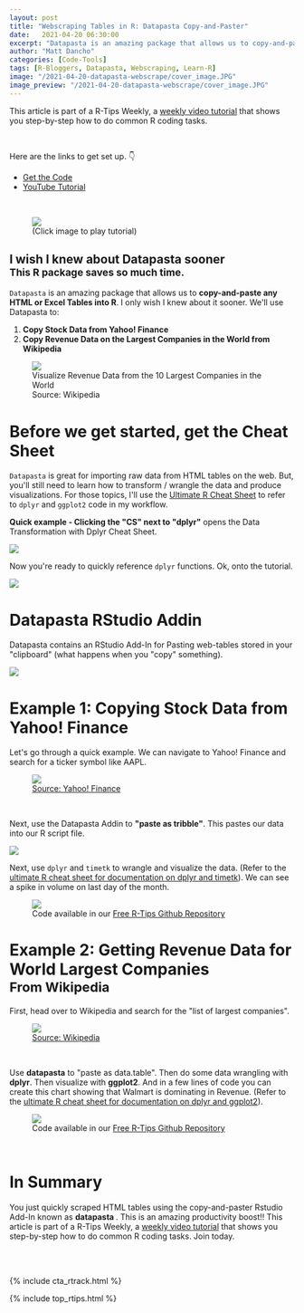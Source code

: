```yaml
---
layout: post
title: "Webscraping Tables in R: Datapasta Copy-and-Paster"
date:   2021-04-20 06:30:00
excerpt: "Datapasta is an amazing package that allows us to copy-and-paste any HTML or Excel Tables into R."
author: "Matt Dancho"
categories: [Code-Tools]
tags: [R-Bloggers, Datapasta, Webscraping, Learn-R]
image: "/2021-04-20-datapasta-webscrape/cover_image.JPG"
image_preview: "/2021-04-20-datapasta-webscrape/cover_image.JPG"
---
```


This article is part of a R-Tips Weekly, a <a href="https://mailchi.mp/business-science/r-tips-newsletter">weekly video tutorial</a> that shows you step-by-step how to do common R coding tasks.

<br/>

<p>Here are the links to get set up. 👇</p>

<ul>
    <li><a href="https://mailchi.mp/business-science/r-tips-newsletter">Get the Code</a></li>
    <li><a href="https://youtu.be/M3h11elq34E">YouTube Tutorial</a></li> 
</ul>

<br/>

<figure class="text-center">
    <a href="https://youtu.be/M3h11elq34E">
    <img src="/assets/2021-04-20-datapasta-webscrape/video.png" border="0" /></a>
  <figcaption>(Click image to play tutorial)</figcaption>
</figure>

<h2> I wish I knew about Datapasta sooner <br>
<small>This R package saves so much time.</small></h2>

<p><code>Datapasta</code> is an amazing package that allows us to <strong>copy-and-paste any HTML or Excel Tables into R</strong>. I only wish I knew about it sooner. We'll use Datapasta to:</p>

<ol>
    <li><strong>Copy Stock Data from Yahoo! Finance</strong></li>
    <li><strong>Copy Revenue Data on the Largest Companies in the World from Wikipedia</strong></li>
</ol>

<figure class="text-center">
    <img src="/assets/2021-04-20-datapasta-webscrape/visualize_data.jpg" style="max-width:100%;">
  <figcaption>Visualize Revenue Data from the 10 Largest Companies in the World <br> Source: Wikipedia</figcaption>
</figure>

<h1>Before we get started, get the Cheat Sheet</h1>

<p><code>Datapasta</code> is great for importing raw data from HTML tables on the web. But, you'll still need to learn how to transform / wrangle the data and produce visualizations. For those topics, I'll use the <a href="https://www.business-science.io/r-cheatsheet.html"> Ultimate R Cheat Sheet</a> to refer to <code>dplyr</code> and <code>ggplot2</code> code in my workflow.</p>  

<p><strong>Quick example - Clicking the "CS" next to "dplyr"</strong> opens the Data Transformation with Dplyr Cheat Sheet.</p>

<a href="https://www.business-science.io/r-cheatsheet.html"> <img src="/assets/2021-04-20-datapasta-webscrape/workflow.jpg" style="max-width:100%;"> </a>
<br>
<p>Now you're ready to quickly reference <code>dplyr</code> functions.  Ok, onto the tutorial.</p> 

<img src="/assets/2021-04-20-datapasta-webscrape/cheat_sheet.jpg" style="max-width:100%;"> 

<h1>Datapasta RStudio Addin</h1>

<p>Datapasta contains an RStudio Add-In for Pasting web-tables stored in your "clipboard" (what happens when you "copy" something). </p>

<img src="/assets/2021-04-20-datapasta-webscrape/rstudio_addin.jpg" style="max-width:100%;">

<h1>Example 1: Copying Stock Data from Yahoo! Finance</h1>

<p>Let's go through a quick example. We can navigate to Yahoo! Finance and search for a ticker symbol like AAPL. </p>

<figure class="text-center">
    <img src="/assets/2021-04-20-datapasta-webscrape/yahoo_finance.jpg" style="max-width:100%;">
  <figcaption><a href="https://finance.yahoo.com/quote/AAPL/history">Source: Yahoo! Finance </a></figcaption>
</figure>
<br>
<p>Next, use the Datapasta Addin to <strong>"paste as tribble"</strong>. This pastes our data into our R script file.  </p>

<img src="/assets/2021-04-20-datapasta-webscrape/rscript_file.jpg" style="max-width:100%;">

<p>Next, use <code>dplyr</code> and <code>timetk</code> to wrangle and visualize the data. (Refer to the <a href="https://www.business-science.io/r-cheatsheet.html">ultimate R cheat sheet for documentation on dplyr and timetk</a>). We can see a spike in volume on last day of the month. </p>

<figure class="text-center">
    <img src="/assets/2021-04-20-datapasta-webscrape/visualize_data_2.jpg" style="max-width:100%;">
  <figcaption>Code available in our <a href="https://mailchi.mp/business-science/r-tips-newsletter">Free R-Tips Github Repository</a></figcaption>
</figure>


<h1>Example 2: Getting Revenue Data for World Largest Companies<br>
<small>From Wikipedia</small></h1>

<p>First, head over to Wikipedia and search for the "list of largest companies".</p>

<figure class="text-center">
    <img src="/assets/2021-04-20-datapasta-webscrape/wikipedia.jpg" style="max-width:100%;">
  <figcaption><a href="https://en.wikipedia.org/wiki/List_of_largest_companies_by_revenue"> Source: Wikipedia</a></figcaption>
</figure>

<br>

<p>Use <strong>datapasta</strong> to "paste as data.table". Then do some data wrangling with <strong>dplyr</strong>. Then visualize with <strong>ggplot2</strong>. And in a few lines of code you can create this chart showing that Walmart is dominating in Revenue. (Refer to the <a href="https://www.business-science.io/r-cheatsheet.html">ultimate R cheat sheet for documentation on dplyr and ggplot2</a>).

<figure class="text-center">
    <img src="/assets/2021-04-20-datapasta-webscrape/Revenue.jpg" style="max-width:100%;">
  <figcaption>Code available in our <a href="https://mailchi.mp/business-science/r-tips-newsletter">Free R-Tips Github Repository</a></figcaption>
</figure>

<br>

<h1>In Summary</h1>

<p>You just quickly scraped HTML tables using the copy-and-paster Rstudio Add-In known as <strong> datapasta </strong>. This is an amazing productivity boost!! This article is part of a R-Tips Weekly, a <a href="https://mailchi.mp/business-science/r-tips-newsletter">weekly video tutorial</a> that shows you step-by-step how to do common R coding tasks. Join today.</p> 

<!-- This is markdown code. It wont look formatted in your browser, 
    but will be fine when published. to the website -->

<br><br>

{% include cta_rtrack.html %}

{% include top_rtips.html %}


